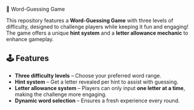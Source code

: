  🎯 Word-Guessing Game  

This repository features a **Word-Guessing Game** with three levels of difficulty, designed to challenge players while keeping it fun and engaging! The game offers a unique **hint system** and a **letter allowance mechanic** to enhance gameplay.  

## 🕹️ Features  
- **Three difficulty levels** – Choose your preferred word range.  
- **Hint system** – Get a letter revealed per hint to assist with guessing.  
- **Letter allowance system** – Players can only input **one letter at a time**, making the challenge more engaging.  
- **Dynamic word selection** – Ensures a fresh experience every round.  
